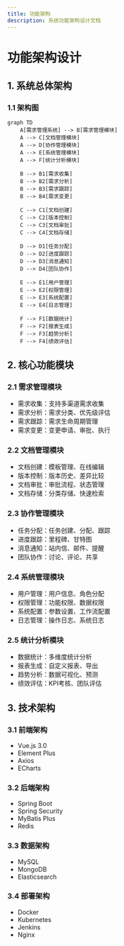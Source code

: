 ```yaml
---
title: 功能架构
description: 系统功能架构设计文档
---
```


# 功能架构设计

## 1. 系统总体架构

### 1.1 架构图
```mermaid
graph TD
    A[需求管理系统] --> B[需求管理模块]
    A --> C[文档管理模块]
    A --> D[协作管理模块]
    A --> E[系统管理模块]
    A --> F[统计分析模块]

    B --> B1[需求收集]
    B --> B2[需求分析]
    B --> B3[需求跟踪]
    B --> B4[需求变更]

    C --> C1[文档创建]
    C --> C2[版本控制]
    C --> C3[文档审批]
    C --> C4[文档存储]

    D --> D1[任务分配]
    D --> D2[进度跟踪]
    D --> D3[消息通知]
    D --> D4[团队协作]

    E --> E1[用户管理]
    E --> E2[权限管理]
    E --> E3[系统配置]
    E --> E4[日志管理]

    F --> F1[数据统计]
    F --> F2[报表生成]
    F --> F3[趋势分析]
    F --> F4[绩效评估]
```

## 2. 核心功能模块

### 2.1 需求管理模块
- 需求收集：支持多渠道需求收集
- 需求分析：需求分类、优先级评估
- 需求跟踪：需求生命周期管理
- 需求变更：变更申请、审批、执行

### 2.2 文档管理模块
- 文档创建：模板管理、在线编辑
- 版本控制：版本历史、差异比较
- 文档审批：审批流程、状态管理
- 文档存储：分类存储、快速检索

### 2.3 协作管理模块
- 任务分配：任务创建、分配、跟踪
- 进度跟踪：里程碑、甘特图
- 消息通知：站内信、邮件、提醒
- 团队协作：讨论、评论、共享

### 2.4 系统管理模块
- 用户管理：用户信息、角色分配
- 权限管理：功能权限、数据权限
- 系统配置：参数设置、工作流配置
- 日志管理：操作日志、系统日志

### 2.5 统计分析模块
- 数据统计：多维度统计分析
- 报表生成：自定义报表、导出
- 趋势分析：数据可视化、预测
- 绩效评估：KPI考核、团队评估

## 3. 技术架构

### 3.1 前端架构
- Vue.js 3.0
- Element Plus
- Axios
- ECharts

### 3.2 后端架构
- Spring Boot
- Spring Security
- MyBatis Plus
- Redis

### 3.3 数据架构
- MySQL
- MongoDB
- Elasticsearch

### 3.4 部署架构
- Docker
- Kubernetes
- Jenkins
- Nginx 